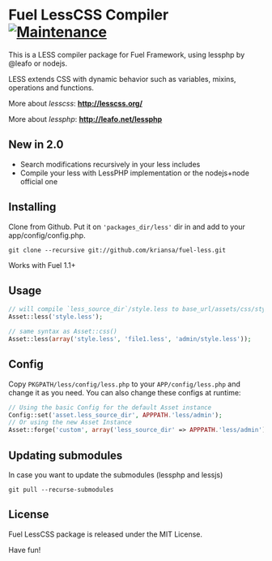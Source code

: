# Fuel LessCSS Compiler [![Maintenance](https://img.shields.io/maintenance/no/2014.svg)]()

This is a LESS compiler package for Fuel Framework, using lessphp by @leafo or nodejs.

LESS extends CSS with dynamic behavior such as variables, mixins, operations and functions.

More about *lesscss*: **http://lesscss.org/**

More about *lessphp*: **http://leafo.net/lessphp**

## New in 2.0

* Search modifications recursively in your less includes
* Compile your less with LessPHP implementation or the nodejs+node official one

## Installing

Clone from Github. Put it on `'packages_dir/less'` dir in and add to your app/config/config.php.

	git clone --recursive git://github.com/kriansa/fuel-less.git

Works with Fuel 1.1+

## Usage

```php
// will compile `less_source_dir`/style.less to base_url/assets/css/style.css and load it as CSS
Asset::less('style.less');

// same syntax as Asset::css()
Asset::less(array('style.less', 'file1.less', 'admin/style.less'));
```

## Config

Copy `PKGPATH/less/config/less.php` to your `APP/config/less.php` and change it as you need. You can also change these configs at runtime:

```php
// Using the basic Config for the default Asset instance
Config::set('asset.less_source_dir', APPPATH.'less/admin');
// Or using the new Asset Instance
Asset::forge('custom', array('less_source_dir' => APPPATH.'less/admin'));
```

## Updating submodules

In case you want to update the submodules (lessphp and lessjs)

	git pull --recurse-submodules

## License

Fuel LessCSS package is released under the MIT License.

Have fun!
